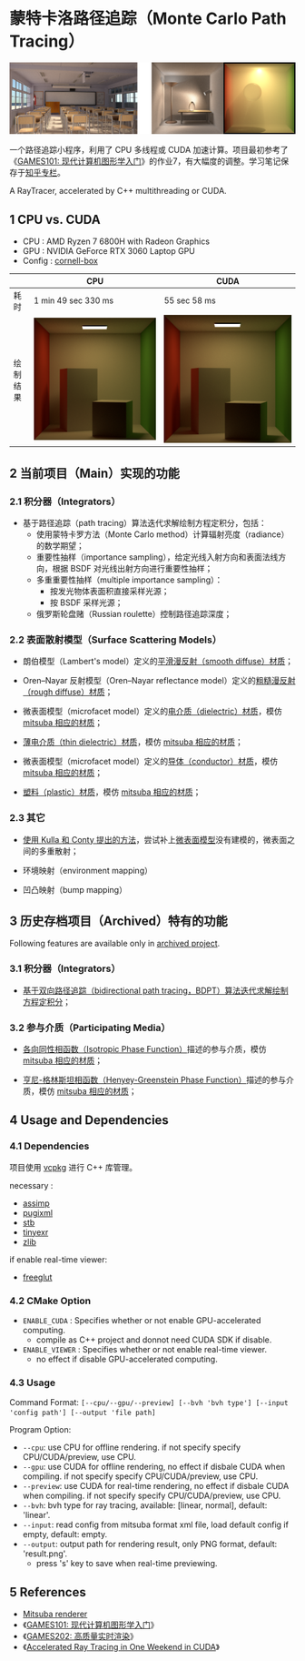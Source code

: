 # 蒙特卡洛路径追踪（Monte Carlo Path Tracing）

![banner](banner.png)

一个路径追踪小程序，利用了 CPU 多线程或 CUDA 加速计算。项目最初参考了《[GAMES101: 现代计算机图形学入门](https://sites.cs.ucsb.edu/~lingqi/teaching/games101.html)》的作业7，有大幅度的调整。学习笔记保存于[知乎专栏](https://zhuanlan.zhihu.com/p/459580639)。

A RayTracer, accelerated by C++ multithreading or CUDA.

## 1 CPU vs. CUDA

- CPU : AMD Ryzen 7 6800H with Radeon Graphics 
- GPU : NVIDIA GeForce RTX 3060 Laptop GPU
- Config : [cornell-box](resources/scene/cornell-box/scene_v0.6.xml)

|     | CPU | CUDA |
| --- | ---        | ---         |
| 耗时 |  1 min 49 sec 330 ms     | 55 sec 58 ms        |
| 绘制结果 | ![result_cpu](resources/rendering_results/cornellbox_cpu_1min49sec330ms.png) | ![result_cuda](resources/rendering_results/cornellbox_cuda_55sec58ms.png) | 

## 2 当前项目（Main）实现的功能

### 2.1 积分器（Integrators）

- 基于路径追踪（path tracing）算法迭代求解绘制方程定积分，包括：
  - 使用蒙特卡罗方法（Monte Carlo method）计算辐射亮度（radiance）的数学期望；
  - 重要性抽样（importance sampling），给定光线入射方向和表面法线方向，根据 BSDF 对光线出射方向进行重要性抽样；
  - 多重重要性抽样（multiple importance sampling）：
    - 按发光物体表面积直接采样光源；
    - 按 BSDF 采样光源；
  - 俄罗斯轮盘赌（Russian roulette）控制路径追踪深度；

### 2.2 表面散射模型（Surface Scattering Models）

- 朗伯模型（Lambert's model）定义的[平滑漫反射（smooth diffuse）材质](src/bsdfs/diffuse.cu)；

- Oren–Nayar 反射模型（Oren–Nayar reflectance model）定义的[粗糙漫反射（rough diffuse）材质](src/bsdfs/rough_diffuse.cu)；

- 微表面模型（microfacet model）定义的[电介质（dielectric）材质](src/bsdfs/dielectric.cu)，模仿 [mitsuba 相应的材质](https://mitsuba2.readthedocs.io/en/latest/generated/plugins.html#rough-dielectric-material-roughdielectric)；

- [薄电介质（thin dielectric）材质](src/bsdfs/thin_dielectric.cu)，模仿 [mitsuba 相应的材质](https://mitsuba2.readthedocs.io/en/latest/generated/plugins.html#thin-dielectric-material-thindielectric)；

- 微表面模型（microfacet model）定义的[导体（conductor）材质](src/bsdfs/conductor.cu)，模仿 [mitsuba 相应的材质](https://mitsuba2.readthedocs.io/en/latest/generated/plugins.html#rough-conductor-material-roughconductor)；

- [塑料（plastic）材质](src/bsdfs/plastic.cu)，模仿 [mitsuba 相应的材质](https://mitsuba2.readthedocs.io/en/latest/generated/plugins.html#smooth-plastic-material-plastic)；

### 2.3 其它

- [使用 Kulla 和 Conty 提出的方法](https://fpsunflower.github.io/ckulla/data/s2017_pbs_imageworks_slides_v2.pdf)，尝试补上[微表面模型](https://www.cs.cornell.edu/~srm/publications/EGSR07-btdf.pdf)没有建模的，微表面之间的多重散射；

- 环境映射（environment mapping）

- 凹凸映射（bump mapping）

## 3 历史存档项目（Archived）特有的功能

Following features are available only in [archived project](archive/).

### 3.1 积分器（Integrators）

- [基于双向路径追踪（bidirectional path tracing，BDPT）算法迭代求解绘制方程定积分](archive/src/integrators/bdpt.hpp)；

### 3.2 参与介质（Participating Media）

- [各向同性相函数（Isotropic Phase Function）](archive/src/phase_function/isotropic.hpp)描述的参与介质，模仿 [mitsuba 相应的材质](https://mitsuba2.readthedocs.io/en/latest/generated/plugins.html#isotropic-phase-function-isotropic)；

- [亨尼-格林斯坦相函数（Henyey-Greenstein Phase Function）](archive/src/phase_function/henyey_greenstein.hpp)描述的参与介质，模仿 [mitsuba 相应的材质](https://mitsuba2.readthedocs.io/en/latest/generated/plugins.html#henyey-greenstein-phase-function-hg)；

## 4 Usage and Dependencies

### 4.1 Dependencies

项目使用 [vcpkg](https://github.com/microsoft/vcpkg) 进行 C++ 库管理。

necessary :

- [assimp](https://github.com/assimp/assimp)
- [pugixml](https://pugixml.org/)
- [stb](https://github.com/nothings/stb)
- [tinyexr](https://github.com/syoyo/tinyexr)
- [zlib](https://zlib.net/)

if enable real-time viewer:

- [freeglut](https://freeglut.sourceforge.net/)

### 4.2 CMake Option

- `ENABLE_CUDA` : Specifies whether or not enable GPU-accelerated computing. 
    - compile as C++ project and donnot need CUDA SDK if disable.
- `ENABLE_VIEWER` : Specifies whether or not enable real-time viewer. 
    - no effect if disable GPU-accelerated computing.

### 4.3 Usage

Command Format: `[--cpu/--gpu/--preview] [--bvh 'bvh type'] [--input 'config path'] [--output 'file path]`

Program Option:

- `--cpu`: use CPU for offline rendering. if not specify specify CPU/CUDA/preview, use CPU.
- `--gpu`: use CUDA for offline rendering, no effect if disbale CUDA when compiling. if not specify specify CPU/CUDA/preview, use CPU.
- `--preview`: use CUDA for real-time rendering, no effect if disbale CUDA when compiling. if not specify specify CPU/CUDA/preview, use CPU.
- `--bvh`: bvh type for ray tracing, available: [linear, normal], default: 'linear'.
- `--input`: read config from mitsuba format xml file, load default config if empty, default: empty.
- `--output`: output path for rendering result, only PNG format, default: 'result.png'.
    - press 's' key to save when real-time previewing.

## 5 References

- [Mitsuba renderer](https://github.com/mitsuba-renderer/mitsuba)
- 《[GAMES101: 现代计算机图形学入门](https://sites.cs.ucsb.edu/~lingqi/teaching/games101.html)》
- 《[GAMES202: 高质量实时渲染](https://sites.cs.ucsb.edu/~lingqi/teaching/games202.html)》
- 《[Accelerated Ray Tracing in One Weekend in CUDA](https://developer.nvidia.com/blog/accelerated-ray-tracing-cuda)》
